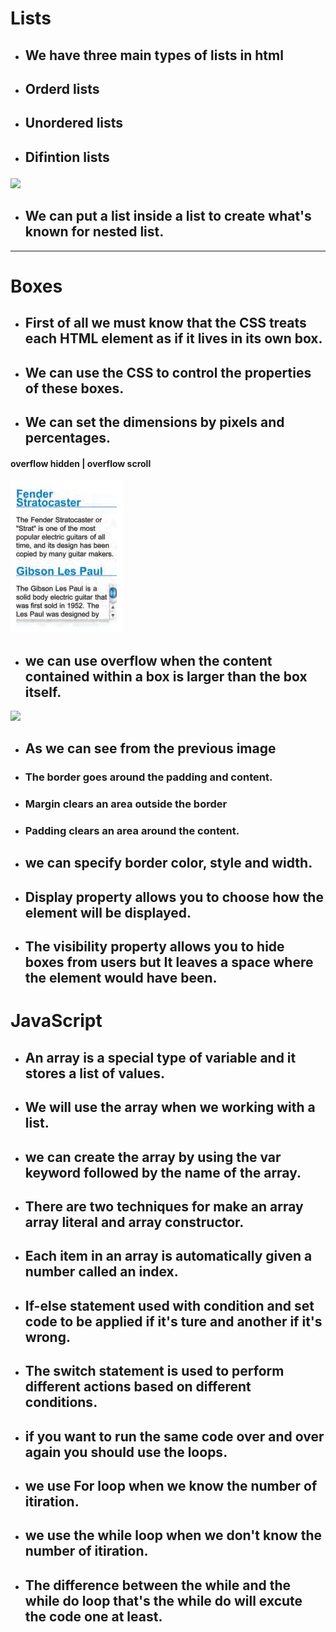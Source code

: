 # Lists
- ## We have three main types of lists in html
 - ## Orderd lists <ol>
 - ## Unordered lists <ul>
 - ## Difintion lists <dl>
![](https://encrypted-tbn0.gstatic.com/images?q=tbn:ANd9GcR4Im9YdPHsCw9YSP5Z4Vj8HcCBcdAKxD2YvJ73vRh1fpK4pIm7yOO1dn5C04aZ3Tv8yLU&usqp=CAU)
- ## We can put a list inside a list to create what's known for nested list.
---
# Boxes
- ## First of all we must know that the CSS treats each HTML element as if it lives in its own box.
- ## We can use the CSS to control the properties of these boxes.
- ## We can set the dimensions by pixels and percentages.
#### overflow hidden | overflow scroll
![sfwfwfwefawf](overflow.jpg)
- ## we can use overflow when the content contained within a box is larger than the box itself.


![](https://s1.o7planning.com/en/12495/images/51081143.gif)
- ## As we can see from the previous image
 - ### The border goes around the padding and content.
 - ### Margin clears an area outside the border
 - ### Padding clears an area around the content.
- ## we can specify border color, style and width.
- ## Display property allows you to choose how the element will be displayed.
- ## The visibility property allows you to hide boxes from users but It leaves a space where the element would have been.
# JavaScript
- ## An array is a special type of variable and it stores a list of values. 
- ## We will use the array when we working with a list.
- ## we can create the array by using the var keyword followed by the name of the array.
- ## There are two techniques for make an array array literal and array constructor.
- ## Each item in an array is automatically given a number called an index.
- ## If-else statement used with condition and set code to be applied if it's ture and another if it's wrong.
- ## The switch statement is used to perform different actions based on different conditions.
- ## if you want to run the same code over and over again you should use the loops.
- ## we use For loop when we know the number of itiration.
- ## we use the while loop when we don't know the number of itiration.
- ## The difference between the while and the while do loop that's the while do will excute the code one at least.



